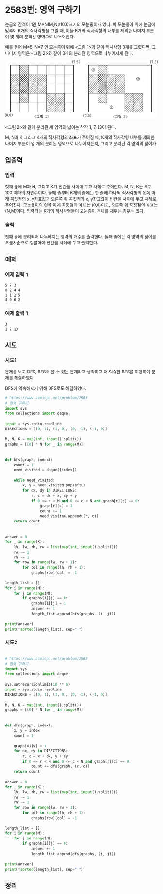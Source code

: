 # 2583번: 영역 구하기

눈금의 간격이 1인 M×N(M,N≤100)크기의 모눈종이가 있다. 이 모눈종이 위에 눈금에 맞추어 K개의 직사각형을 그릴 때, 이들 K개의 직사각형의 내부를 제외한 나머지 부분이 몇 개의 분리된 영역으로 나누어진다.

예를 들어 M=5, N=7 인 모눈종이 위에 <그림 1>과 같이 직사각형 3개를 그렸다면, 그 나머지 영역은 <그림 2>와 같이 3개의 분리된 영역으로 나누어지게 된다.

![img.png](images/2583.png)

<그림 2>와 같이 분리된 세 영역의 넓이는 각각 1, 7, 13이 된다.

M, N과 K 그리고 K개의 직사각형의 좌표가 주어질 때, K개의 직사각형 내부를 제외한 나머지 부분이 몇 개의 분리된 영역으로 나누어지는지, 그리고 분리된 각 영역의 넓이가 

## 입출력

### 입력
첫째 줄에 M과 N, 그리고 K가 빈칸을 사이에 두고 차례로 주어진다. 
M, N, K는 모두 100 이하의 자연수이다. 둘째 줄부터 K개의 줄에는 한 줄에 하나씩 직사각형의 왼쪽 아래 꼭짓점의 x, y좌표값과 오른쪽 위 꼭짓점의 x, y좌표값이 빈칸을 사이에 두고 차례로 주어진다. 
모눈종이의 왼쪽 아래 꼭짓점의 좌표는 (0,0)이고, 오른쪽 위 꼭짓점의 좌표는(N,M)이다. 
입력되는 K개의 직사각형들이 모눈종이 전체를 채우는 경우는 없다.

### 출력
첫째 줄에 분리되어 나누어지는 영역의 개수를 출력한다. 둘째 줄에는 각 영역의 넓이를 오름차순으로 정렬하여 빈칸을 사이에 두고 출력한다.
## 예제

### 예제 입력 1

```text
5 7 3
0 2 4 4
1 1 2 5
4 0 6 2
```

### 예제 출력 1

```text
3
1 7 13
```

## 시도

### 시도1

문제를 보고 DFS, BFS로 풀 수 있는 문제라고 생각하고 
더 익숙한 BFS를 이용하여 문제를 해결하였다.

DFS에 익숙해지기 위해 DFS로도 해결하였다. 

```python
# https://www.acmicpc.net/problem/2583
# 영역 구하기
import sys
from collections import deque

input = sys.stdin.readline
DIRECTIONS = [(0, 1), (1, 0), (0, -1), (-1, 0)]

M, N, K = map(int, input().split())
graphs = [[0] * N for _ in range(M)]


def bfs(graph, index):
    count = 1
    need_visited = deque([index])

    while need_visited:
        x, y = need_visited.popleft()
        for dx, dy in DIRECTIONS:
            r, c = dx + x, dy + y
            if 0 <= r < M and 0 <= c < N and graph[r][c] == 0:
                graph[r][c] = 1
                count += 1
                need_visited.append((r, c))
    return count


answer = 0
for _ in range(K):
    lh, lw, rh, rw = list(map(int, input().split()))
    rw -= 1
    rh -= 1
    for row in range(lw, rw + 1):
        for col in range(lh, rh + 1):
            graphs[row][col] = -1

length_list = []
for i in range(M):
    for j in range(N):
        if graphs[i][j] == 0:
            graphs[i][j] = 1
            answer += 1
            length_list.append(bfs(graphs, (i, j)))

print(answer)
print(*sorted(length_list), sep=" ")
```

### 시도2

```python

# https://www.acmicpc.net/problem/2583
# 영역 구하기
import sys
from collections import deque

sys.setrecursionlimit(10 ** 6)
input = sys.stdin.readline
DIRECTIONS = [(0, 1), (1, 0), (0, -1), (-1, 0)]

M, N, K = map(int, input().split())
graphs = [[0] * N for _ in range(M)]


def dfs(graph, index):
    x, y = index
    count = 1

    graph[x][y] = 1
    for dx, dy in DIRECTIONS:
        r, c = x + dx, y + dy
        if 0 <= r < M and 0 <= c < N and graph[r][c] == 0:
            count += dfs(graph, (r, c))
    return count

answer = 0
for _ in range(K):
    lh, lw, rh, rw = list(map(int, input().split()))
    rw -= 1
    rh -= 1
    for row in range(lw, rw + 1):
        for col in range(lh, rh + 1):
            graphs[row][col] = -1

length_list = []
for i in range(M):
    for j in range(N):
        if graphs[i][j] == 0:
            answer += 1
            length_list.append(dfs(graphs, (i, j)))

print(answer)
print(*sorted(length_list), sep=" ")
```

## 정리
